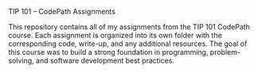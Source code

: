 TIP 101 – CodePath Assignments

This repository contains all of my assignments from the TIP 101 CodePath course. Each assignment is organized into its own folder with the corresponding code, write-up, and any additional resources.
The goal of this course was to build a strong foundation in programming, problem-solving, and software development best practices.
